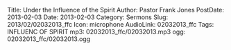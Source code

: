 Title: Under the Influence of the Spirit
Author: Pastor Frank Jones
PostDate: 2013-02-03
Date: 2013-02-03
Category: Sermons
Slug: 2013/02/02032013_ffc
Icon: microphone
AudioLink: 02032013_ffc
Tags: INFLUENC OF SPIRIT
mp3: 02032013_ffc/02032013.mp3
ogg: 02032013_ffc/02032013.ogg
